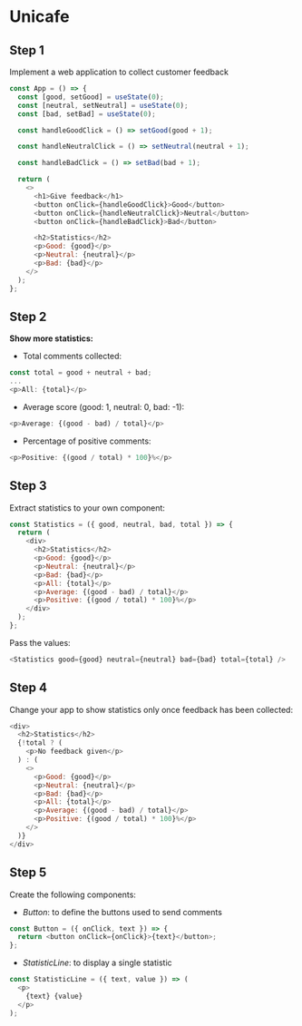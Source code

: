 # Unicafe

## Step 1

Implement a web application to collect customer feedback

```js
const App = () => {
  const [good, setGood] = useState(0);
  const [neutral, setNeutral] = useState(0);
  const [bad, setBad] = useState(0);

  const handleGoodClick = () => setGood(good + 1);

  const handleNeutralClick = () => setNeutral(neutral + 1);

  const handleBadClick = () => setBad(bad + 1);

  return (
    <>
      <h1>Give feedback</h1>
      <button onClick={handleGoodClick}>Good</button>
      <button onClick={handleNeutralClick}>Neutral</button>
      <button onClick={handleBadClick}>Bad</button>

      <h2>Statistics</h2>
      <p>Good: {good}</p>
      <p>Neutral: {neutral}</p>
      <p>Bad: {bad}</p>
    </>
  );
};
```

## Step 2

**Show more statistics:**

- Total comments collected:

```js
const total = good + neutral + bad;
...
<p>All: {total}</p>
```

- Average score (good: 1, neutral: 0, bad: -1):

```js
<p>Average: {(good - bad) / total}</p>
```

- Percentage of positive comments:

```js
<p>Positive: {(good / total) * 100}%</p>
```

## Step 3

Extract statistics to your own component:

```js
const Statistics = ({ good, neutral, bad, total }) => {
  return (
    <div>
      <h2>Statistics</h2>
      <p>Good: {good}</p>
      <p>Neutral: {neutral}</p>
      <p>Bad: {bad}</p>
      <p>All: {total}</p>
      <p>Average: {(good - bad) / total}</p>
      <p>Positive: {(good / total) * 100}%</p>
    </div>
  );
};
```

Pass the values:

```js
<Statistics good={good} neutral={neutral} bad={bad} total={total} />
```

## Step 4

Change your app to show statistics only once feedback has been collected:

```js
<div>
  <h2>Statistics</h2>
  {!total ? (
    <p>No feedback given</p>
  ) : (
    <>
      <p>Good: {good}</p>
      <p>Neutral: {neutral}</p>
      <p>Bad: {bad}</p>
      <p>All: {total}</p>
      <p>Average: {(good - bad) / total}</p>
      <p>Positive: {(good / total) * 100}%</p>
    </>
  )}
</div>
```

## Step 5

Create the following components:

- _Button_: to define the buttons used to send comments

```js
const Button = ({ onClick, text }) => {
  return <button onClick={onClick}>{text}</button>;
};
```

- _StatisticLine_: to display a single statistic

```js
const StatisticLine = ({ text, value }) => (
  <p>
    {text} {value}
  </p>
);
```

